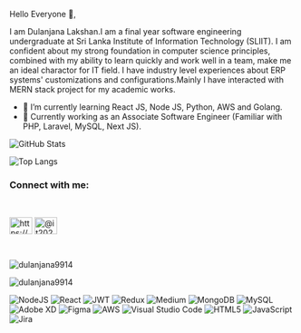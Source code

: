 Hello Everyone 👋,

I am Dulanjana Lakshan.I am a final year software engineering undergraduate at Sri Lanka Institute of Information Technology (SLIIT). I am confident about my strong foundation in computer science principles, combined with my ability to learn quickly and work well in a team, make me an ideal charactor for IT field. I have industry level experiences about ERP systems' customizations and configurations.Mainly I have interacted with MERN stack project for my academic works.

- 🌱 I’m currently learning React JS, Node JS, Python, AWS and Golang.
- 👯 Currently working as an Associate Software Engineer (Familiar with PHP, Laravel, MySQL, Next JS).

![GitHub Stats](https://github-readme-stats.vercel.app/api?username=Dulanjana9914&theme=merko)

![Top Langs](https://github-readme-stats.vercel.app/api/top-langs/?username=Dulanjana9914&layout=compact)

<h3 align="left">Connect with me:</h3>
<br>
<p align="left">
<a href="https://www.linkedin.com/in/dulanjana-lakshan/" target="blank"><img align="center" src="https://raw.githubusercontent.com/rahuldkjain/github-profile-readme-generator/master/src/images/icons/Social/linked-in-alt.svg" alt="https://www.linkedin.com/in/dulanjana-lakshan/" height="30" width="40" /></a>
<a href="https://medium.com/@it20265892" target="blank"><img align="center" src="https://raw.githubusercontent.com/rahuldkjain/github-profile-readme-generator/master/src/images/icons/Social/medium.svg" alt="@it20265892" height="30" width="40" /></a>
</p>
<br>
<p align="left"> <img src="https://komarev.com/ghpvc/?username=dulanjana9914&label=Profile%20views&color=0e75b6&style=flat" alt="dulanjana9914" /> </p>


<p><img align="center" src="https://github-readme-streak-stats.herokuapp.com/?user=dulanjana9914&" alt="dulanjana9914" /></p>

![NodeJS](https://img.shields.io/badge/node.js-6DA55F?style=for-the-badge&logo=node.js&logoColor=white)  ![React](https://img.shields.io/badge/react-%2320232a.svg?style=for-the-badge&logo=react&logoColor=%2361DAFB)  ![JWT](https://img.shields.io/badge/JWT-black?style=for-the-badge&logo=JSON%20web%20tokens) ![Redux](https://img.shields.io/badge/redux-%23593d88.svg?style=for-the-badge&logo=redux&logoColor=white) ![Medium](https://img.shields.io/badge/Medium-12100E?style=for-the-badge&logo=medium&logoColor=white) ![MongoDB](https://img.shields.io/badge/MongoDB-%234ea94b.svg?style=for-the-badge&logo=mongodb&logoColor=white) ![MySQL](https://img.shields.io/badge/mysql-%2300f.svg?style=for-the-badge&logo=mysql&logoColor=white)  ![Adobe XD](https://img.shields.io/badge/Adobe%20XD-470137?style=for-the-badge&logo=Adobe%20XD&logoColor=#FF61F6)   ![Figma](https://img.shields.io/badge/figma-%23F24E1E.svg?style=for-the-badge&logo=figma&logoColor=white)  ![AWS](https://img.shields.io/badge/AWS-%23FF9900.svg?style=for-the-badge&logo=amazon-aws&logoColor=white)  ![Visual Studio Code](https://img.shields.io/badge/Visual%20Studio%20Code-0078d7.svg?style=for-the-badge&logo=visual-studio-code&logoColor=white)  ![HTML5](https://img.shields.io/badge/html5-%23E34F26.svg?style=for-the-badge&logo=html5&logoColor=white)  ![JavaScript](https://img.shields.io/badge/javascript-%23323330.svg?style=for-the-badge&logo=javascript&logoColor=%23F7DF1E)  ![Jira](https://img.shields.io/badge/jira-%230A0FFF.svg?style=for-the-badge&logo=jira&logoColor=white)

